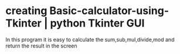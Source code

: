 #  creating Basic-calculator-using-Tkinter | python Tkinter GUI
In this program it is easy to calculate the sum,sub,mul,divide,mod and return the result in the screen


